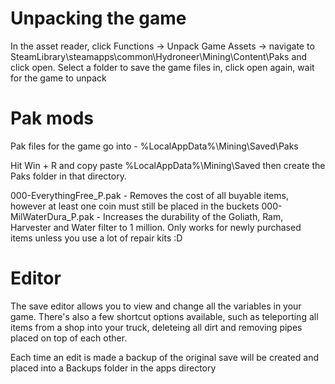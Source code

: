 # Unpacking the game

In the asset reader, click Functions -> Unpack Game Assets -> navigate to SteamLibrary\steamapps\common\Hydroneer\Mining\Content\Paks and click open. Select a folder to save the game files in, click open again, wait for the game to unpack

# Pak mods

Pak files for the game go into - %LocalAppData%\Mining\Saved\Paks

Hit Win + R and copy paste %LocalAppData%\Mining\Saved then create the Paks folder in that directory.

000-EverythingFree_P.pak - Removes the cost of all buyable items, however at least one coin must still be placed in the buckets
000-MilWaterDura_P.pak - Increases the durability of the Goliath, Ram, Harvester and Water filter to 1 million. Only works for newly purchased items unless you use a lot of repair kits :D

# Editor
The save editor allows you to view and change all the variables in your game. There's also a few shortcut options available, such as teleporting all items from a shop into your truck, deleteing all dirt and removing pipes placed on top of each other.

Each time an edit is made a backup of the original save will be created and placed into a Backups folder in the apps directory
